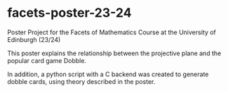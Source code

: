# facets-poster-23-24
Poster Project for the Facets of Mathematics Course at the University of Edinburgh (23/24)

This poster explains the relationship between the projective plane and the popular card game Dobble. 

In addition, a python script with a C backend was created to generate dobble cards, using theory described in the poster.
